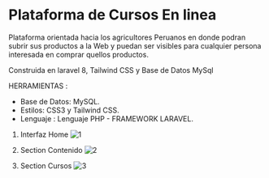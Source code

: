 # Plataforma de Cursos En linea

Plataforma orientada hacia los agricultores Peruanos en donde podran subrir sus productos a la Web y puedan ser visibles para cualquier persona interesada en comprar quellos productos.

Construida en laravel 8, Tailwind CSS y Base de Datos MySql 

HERRAMIENTAS :
- Base de Datos: MySQL.
- Estilos: CSS3 y Tailwind CSS.
- Lenguaje : Lenguaje PHP - FRAMEWORK LARAVEL.

1) Interfaz Home
![1](https://user-images.githubusercontent.com/68178186/132456313-54a67dc1-e2e4-4091-a194-72b774d3986e.PNG)

2) Section Contenido
![2](https://user-images.githubusercontent.com/68178186/132456316-8b0f6541-57af-4ca7-9d21-9c8dc6ba151c.PNG)

3) Section Cursos
![3](https://user-images.githubusercontent.com/68178186/132456320-d5d23e5b-778d-4bb5-a796-6234a2f39ad7.PNG)

